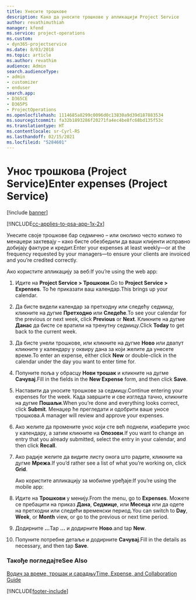 ```yaml
---
title: Унесите трошкове
description: Како да уносите трошкове у апликацији Project Service
author: revathimuthiah
manager: kfend
ms.service: project-operations
ms.custom:
- dyn365-projectservice
ms.date: 8/03/2018
ms.topic: article
ms.author: revathim
audience: Admin
search.audienceType:
- admin
- customizer
- enduser
search.app:
- D365CE
- D365PS
- ProjectOperations
ms.openlocfilehash: 1114685a8299c0096d0c13830a9d39d187883534
ms.sourcegitcommit: fa32b1893286f20271fa4ec4be8fc68bd135f53c
ms.translationtype: HT
ms.contentlocale: sr-Cyrl-RS
ms.lasthandoff: 02/15/2021
ms.locfileid: "5284601"
---
```

# <a name="enter-expenses-project-service"></a><span data-ttu-id="f5d62-103">Унос трошкова (Project Service)</span><span class="sxs-lookup"><span data-stu-id="f5d62-103">Enter expenses (Project Service)</span></span>

[!include [banner](../includes/psa-now-project-operations.md)]

[!INCLUDE[cc-applies-to-psa-app-1x-2x](../includes/cc-applies-to-psa-app-1x-2x.md)]

<span data-ttu-id="f5d62-104">Унесите своје трошкове бар седмично – или онолико често колико то менаџери захтевају – како бисте обезбедили да ваши клијенти исправно добијају фактуре и кредит.</span><span class="sxs-lookup"><span data-stu-id="f5d62-104">Enter your expenses at least weekly—or at the frequency requested by your managers—to ensure your clients are invoiced and you’re credited correctly.</span></span>  
  
 <span data-ttu-id="f5d62-105">Ако користите апликацију за веб:</span><span class="sxs-lookup"><span data-stu-id="f5d62-105">If you’re using the web app:</span></span>  
  
1. <span data-ttu-id="f5d62-106">Идите на **Project Service > Трошкови**.</span><span class="sxs-lookup"><span data-stu-id="f5d62-106">Go to **Project Service > Expenses**.</span></span> <span data-ttu-id="f5d62-107">То ће приказати ваш календар.</span><span class="sxs-lookup"><span data-stu-id="f5d62-107">This brings up your calendar.</span></span>  
  
2. <span data-ttu-id="f5d62-108">Да бисте видели календар за претходну или следећу седмицу, кликните на дугме **Претходно** или **Следеће**.</span><span class="sxs-lookup"><span data-stu-id="f5d62-108">To see your calendar for the previous or next week, click **Previous** or **Next**.</span></span> <span data-ttu-id="f5d62-109">Кликните на дугме **Данас** да бисте се вратили на тренутну седмицу.</span><span class="sxs-lookup"><span data-stu-id="f5d62-109">Click **Today** to get back to the current week.</span></span>  
  
3. <span data-ttu-id="f5d62-110">Да бисте унели трошкове, или кликните на дугме **Ново** или двапут кликните у календару у оквиру дана за који желите да унесете време.</span><span class="sxs-lookup"><span data-stu-id="f5d62-110">To enter an expense, either click **New** or double-click in the calendar under the day you want to enter time for.</span></span>  
  
4. <span data-ttu-id="f5d62-111">Попуните поља у обрасцу **Нови трошак** и кликните на дугме **Сачувај**.</span><span class="sxs-lookup"><span data-stu-id="f5d62-111">Fill in the fields in the **New Expense** form, and then click **Save**.</span></span>  
  
5. <span data-ttu-id="f5d62-112">Наставити да уносите трошкове за седмицу.</span><span class="sxs-lookup"><span data-stu-id="f5d62-112">Continue entering your expenses for the week.</span></span> <span data-ttu-id="f5d62-113">Када завршите и све изгледа тачно, кликните на дугме **Пошаљи**.</span><span class="sxs-lookup"><span data-stu-id="f5d62-113">When you’re done and everything looks correct, click **Submit**.</span></span> <span data-ttu-id="f5d62-114">Менаџер ће прегледати и одобрити ваше уносе трошкова.</span><span class="sxs-lookup"><span data-stu-id="f5d62-114">A manager will review and approve your expenses.</span></span>  
  
6. <span data-ttu-id="f5d62-115">Ако желите да промените унос који сте већ поднели, изаберите унос у календару, а затим кликните на **Опозови**.</span><span class="sxs-lookup"><span data-stu-id="f5d62-115">If you want to change an entry that you already submitted, select the entry in your calendar, and then click **Recall**.</span></span>  
  
7. <span data-ttu-id="f5d62-116">Ако радије желите да видите листу онога што радите, кликните на дугме **Мрежа**.</span><span class="sxs-lookup"><span data-stu-id="f5d62-116">If you’d rather see a list of what you’re working on, click **Grid**.</span></span>  
  
   <span data-ttu-id="f5d62-117">Ако користите апликацију за мобилне уређаје:</span><span class="sxs-lookup"><span data-stu-id="f5d62-117">If you’re using the mobile app:</span></span>  
  
8. <span data-ttu-id="f5d62-118">Идите на **Трошкови** у менију.</span><span class="sxs-lookup"><span data-stu-id="f5d62-118">From the menu, go to **Expenses**.</span></span>     <span data-ttu-id="f5d62-119">Можете се пребацити на приказ **Дана**, **Седмице**, или **Месеца** или да одете на претходни или следећи временски период.</span><span class="sxs-lookup"><span data-stu-id="f5d62-119">You can switch to **Day**, **Week**, or **Month** view, or go to the previous or next time period.</span></span>  
  
9. <span data-ttu-id="f5d62-120">Додирните **…**</span><span class="sxs-lookup"><span data-stu-id="f5d62-120">Tap **…**</span></span> <span data-ttu-id="f5d62-121">и додирните **Ново**.</span><span class="sxs-lookup"><span data-stu-id="f5d62-121">and tap **New**.</span></span>  
  
10. <span data-ttu-id="f5d62-122">Попуните потребне детаље и додирните **Сачувај**.</span><span class="sxs-lookup"><span data-stu-id="f5d62-122">Fill in the details as necessary, and then tap **Save**.</span></span>  
  
### <a name="see-also"></a><span data-ttu-id="f5d62-123">Такође погледајте</span><span class="sxs-lookup"><span data-stu-id="f5d62-123">See Also</span></span>  
 [<span data-ttu-id="f5d62-124">Водич за време, трошак и сарадњу</span><span class="sxs-lookup"><span data-stu-id="f5d62-124">Time, Expense, and Collaboration Guide</span></span>](../psa/time-expense-collaboration-guide.md)


[!INCLUDE[footer-include](../includes/footer-banner.md)]